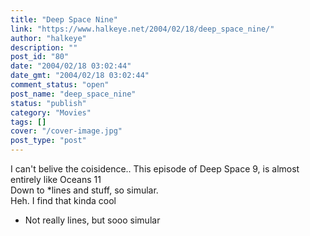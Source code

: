```yaml
---
title: "Deep Space Nine"
link: "https://www.halkeye.net/2004/02/18/deep_space_nine/"
author: "halkeye"
description: ""
post_id: "80"
date: "2004/02/18 03:02:44"
date_gmt: "2004/02/18 03:02:44"
comment_status: "open"
post_name: "deep_space_nine"
status: "publish"
category: "Movies"
tags: []
cover: "/cover-image.jpg"
post_type: "post"
---
```


I can't belive the coisidence.. This episode of Deep Space 9, is almost entirely like Oceans 11  
Down to *lines and stuff, so simular.  
Heh. I find that kinda cool   
* Not really lines, but sooo simular